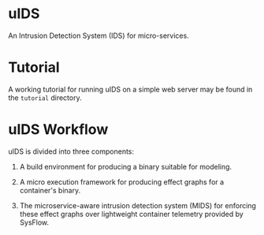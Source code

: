 uIDS
====

An Intrusion Detection System (IDS) for micro-services.

Tutorial
========

A working tutorial for running uIDS on a simple web server may be found in the
`tutorial` directory.

uIDS Workflow 
=============

uIDS is divided into three components:

1) A build environment for producing a binary suitable for modeling.

2) A micro execution framework for producing effect graphs for a container's binary.

3) The microservice-aware intrusion detection system (MIDS) for enforcing these
   effect graphs over lightweight container telemetry provided by SysFlow.
